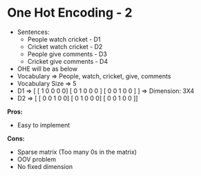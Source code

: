 # One Hot Encoding - 2

* Sentences:
  * People watch cricket - D1
  * Cricket watch cricket - D2
  * People give comments - D3
  * Cricket give comments - D4
* OHE will be as below
* Vocabulary ⇒ People, watch, cricket, give, comments
* Vocabulary Size ⇒ 5
* D1 ⇒ \[ \[ 1 0 0 0 0] \[ 0 1 0 0 0 ] \[ 0 0 1 0 0 ] ] ⇒ Dimension: 3X4
* D2 ⇒ \[ \[ 0 0 1 0 0] \[ 0 1 0 0 0] \[ 0 0 1 0 0  ]]

**Pros:**

* Easy to implement

**Cons:**

* Sparse matrix (Too many 0s in the matrix)
* OOV problem
* No fixed dimension

